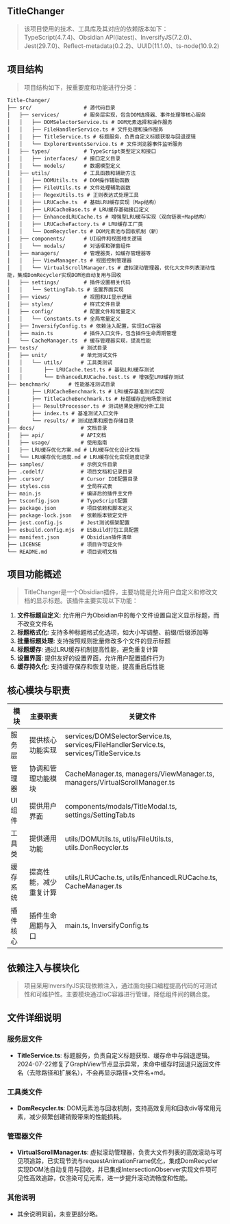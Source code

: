 ## TitleChanger
> 该项目使用的技术、工具库及其对应的依赖版本如下：
> TypeScript(4.7.4)、Obsidian API(latest)、InversifyJS(7.2.0)、Jest(29.7.0)、Reflect-metadata(0.2.2)、UUID(11.1.0)、ts-node(10.9.2)


## 项目结构

> 项目结构如下，按重要度和功能进行分类：

```
Title-Changer/
├── src/                 # 源代码目录
│   ├── services/        # 服务层实现，包含DOM选择器、事件处理等核心服务
│   │   ├── DOMSelectorService.ts # DOM元素选择和操作服务
│   │   ├── FileHandlerService.ts # 文件处理和操作服务
│   │   ├── TitleService.ts # 标题服务，负责自定义标题获取与回退逻辑
│   │   └── ExplorerEventsService.ts # 文件浏览器事件监听服务
│   ├── types/           # TypeScript类型定义和接口
│   │   ├── interfaces/  # 接口定义目录
│   │   └── models/      # 数据模型定义
│   ├── utils/           # 工具函数和辅助方法
│   │   ├── DOMUtils.ts  # DOM操作辅助函数
│   │   ├── FileUtils.ts # 文件处理辅助函数
│   │   ├── RegexUtils.ts # 正则表达式处理工具
│   │   ├── LRUCache.ts  # 基础LRU缓存实现（Map结构）
│   │   ├── LRUCacheBase.ts # LRU缓存基础接口定义
│   │   ├── EnhancedLRUCache.ts # 增强型LRU缓存实现（双向链表+Map结构）
│   │   ├── LRUCacheFactory.ts # LRU缓存工厂类
│   │   └── DomRecycler.ts # DOM元素池与回收机制（新）
│   ├── components/      # UI组件和视图相关逻辑
│   │   └── modals/      # 对话框和弹窗组件
│   ├── managers/        # 管理器类，如缓存管理器等
│   │   ├── ViewManager.ts # 视图控制管理器
│   │   └── VirtualScrollManager.ts # 虚拟滚动管理器，优化大文件列表滚动性能，集成DomRecycler实现DOM池自动复用与回收
│   ├── settings/        # 插件设置相关代码
│   │   └── SettingTab.ts # 设置界面实现
│   ├── views/           # 视图和UI显示逻辑
│   ├── styles/          # 样式文件目录
│   ├── config/          # 配置文件和常量定义
│   │   └── Constants.ts # 全局常量定义
│   ├── InversifyConfig.ts # 依赖注入配置，实现IoC容器
│   ├── main.ts          # 插件入口文件，包含插件生命周期管理
│   └── CacheManager.ts  # 缓存管理器实现，提高性能
├── tests/              # 测试目录
│   ├── unit/           # 单元测试文件
│   │   └── utils/      # 工具类测试
│   │       ├── LRUCache.test.ts # 基础LRU缓存测试
│   │       └── EnhancedLRUCache.test.ts # 增强型LRU缓存测试
├── benchmark/      # 性能基准测试目录
│       ├── LRUCacheBenchmark.ts # LRU缓存基准测试实现
│       ├── TitleCacheBenchmark.ts # 标题缓存应用场景测试
│       ├── ResultProcessor.ts # 测试结果处理和分析工具
│       ├── index.ts # 基准测试入口文件
│       └── results/ # 测试结果和报告存储目录
├── docs/               # 文档目录
│   ├── api/            # API文档
│   ├── usage/          # 使用指南
│   ├── LRU缓存优化方案.md # LRU缓存优化设计文档
│   └── LRU缓存优化进度.md # LRU缓存优化实现进度记录
├── samples/            # 示例文件目录
├── .codelf/            # 项目文档和记录目录
├── .cursor/            # Cursor IDE配置目录
├── styles.css          # 全局样式表
├── main.js             # 编译后的插件主文件
├── tsconfig.json       # TypeScript配置
├── package.json        # 项目依赖和脚本定义
├── package-lock.json   # 依赖版本锁定文件
├── jest.config.js      # Jest测试框架配置
├── esbuild.config.mjs  # ESBuild打包工具配置
├── manifest.json       # Obsidian插件清单
├── LICENSE             # 项目许可证文件
└── README.md           # 项目说明文档
```

## 项目功能概述

> TitleChanger是一个Obsidian插件，主要功能是允许用户自定义和修改文档的显示标题。该插件主要实现以下功能：

1. **文件标题自定义**: 允许用户为Obsidian中的每个文件设置自定义显示标题，而不改变文件名
2. **标题格式化**: 支持多种标题格式化选项，如大小写调整、前缀/后缀添加等
3. **批量标题处理**: 支持按照规则批量修改多个文件的显示标题
4. **标题缓存**: 通过LRU缓存机制提高性能，避免重复计算
5. **设置界面**: 提供友好的设置界面，允许用户配置插件行为
6. **缓存持久化**: 支持缓存保存和恢复功能，提高重启后性能

## 核心模块与职责

| 模块 | 主要职责 | 关键文件 |
|------|---------|---------|
| 服务层 | 提供核心功能实现 | services/DOMSelectorService.ts, services/FileHandlerService.ts, services/TitleService.ts |
| 管理器 | 协调和管理功能模块 | CacheManager.ts, managers/ViewManager.ts, managers/VirtualScrollManager.ts |
| UI组件 | 提供用户界面 | components/modals/TitleModal.ts, settings/SettingTab.ts |
| 工具类 | 提供通用功能 | utils/DOMUtils.ts, utils/FileUtils.ts, utils.DonRecycler.ts |
| 缓存系统 | 提高性能，减少重复计算 | utils/LRUCache.ts, utils/EnhancedLRUCache.ts, CacheManager.ts |
| 插件核心 | 插件生命周期与入口 | main.ts, InversifyConfig.ts |

## 依赖注入与模块化

> 项目采用InversifyJS实现依赖注入，通过面向接口编程提高代码的可测试性和可维护性。主要模块通过IoC容器进行管理，降低组件间的耦合度。

## 文件详细说明

### 服务层文件
- **TitleService.ts**: 标题服务，负责自定义标题获取、缓存命中与回退逻辑。2024-07-22修复了GraphView节点显示异常，未命中缓存时回退只返回文件名（去除路径和扩展名），不会再显示路径+文件名+md。

### 工具类文件
- **DomRecycler.ts**: DOM元素池与回收机制，支持高效复用和回收div等常用元素，减少频繁创建销毁带来的性能损耗。

### 管理器文件
- **VirtualScrollManager.ts**: 虚拟滚动管理器，负责大文件列表的高效滚动与可见项追踪，已实现节流与requestAnimationFrame优化，集成DomRecycler实现DOM池自动复用与回收，并已集成IntersectionObserver实现文件项可见性高效追踪，仅渲染可见元素，进一步提升滚动流畅度和性能。

### 其他说明
- 其余说明同前，未变更部分略。
